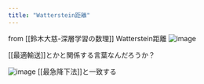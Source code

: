 ```yaml
---
title: "Watterstein距離"
---
```


from [[鈴木大慈-深層学習の数理]]
Watterstein距離
![image](https://gyazo.com/3c0f164569a4be3a68b7b8726a00a047/thumb/1000)

[[最適輸送]]とかと関係する言葉なんだろうか？

![image](https://gyazo.com/4530a07747d39d4694c52d0e248dac3d/thumb/1000)
[[最急降下法]]と一致する
